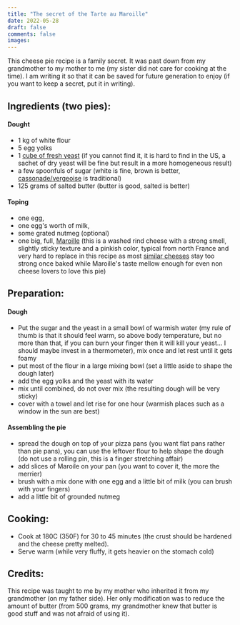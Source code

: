 ```yaml
---
title: "The secret of the Tarte au Maroille"
date: 2022-05-28
draft: false
comments: false
images:
---
```


This cheese pie recipe is a family secret.
It was past down from my grandmother to my mother to me (my sister did not care for cooking at the time).
I am writing it so that it can be saved for future generation to enjoy (if you want to keep a secret, put it in writing).

## Ingredients (two pies):

#### Dought

* 1 kg of white flour
* 5 egg yolks
* 1 [cube of fresh yeast](https://en.wikipedia.org/wiki/Baker%27s_yeast#/media/File:Compressed_fresh_yeast_-_1.jpg) (if you cannot find it, it is hard to find in the US, a sachet of dry yeast will be fine but result in a more homogeneous result)
* a few spoonfuls of sugar (white is fine, brown is better, [cassonade/vergeoise](https://store.belgianshop.com/sugars/91-tirlemont-cassonade-graeffe-1kg.html) is traditional)
* 125 grams of salted butter (butter is good, salted is better)

#### Toping

* one egg,
* one egg's worth of milk,
* some grated nutmeg (optional)
* one big, full, [Maroille](https://en.wikipedia.org/wiki/Maroilles_cheese) (this is a washed rind cheese with a strong smell, slightly sticky texture and a pinkish color, typical from north France and very hard to replace in this recipe as most [similar cheeses](https://www.gourmetsleuth.com/ingredients/detail/maroilles-cheese) stay too strong once baked while Maroille's taste mellow enough for even non cheese lovers to love this pie)

## Preparation:

#### Dough

* Put the sugar and the yeast in a small bowl of warmish water (my rule of thumb is that it should feel warm, so above body temperature, but no more than that, if you can burn your finger then it will kill your yeast... I should maybe invest in a thermometer), mix once and let rest until it gets foamy
* put most of the flour in a large mixing bowl (set a little aside to shape the dough later)
* add the egg yolks and the yeast with its water
* mix until combined, do not over mix (the resulting dough will be very sticky)
* cover with a towel and let rise for one hour (warmish places such as a window in the sun are best)

#### Assembling the pie

* spread the dough on top of your pizza pans (you want flat pans rather than pie pans), you can use the leftover flour to help shape the dough (do not use a rolling pin, this is a finger stretching affair)
* add slices of Maroile on your pan (you want to cover it, the more the merrier)
* brush with a mix done with one egg and a little bit of milk (you can brush with your fingers)
* add a little bit of grounded nutmeg

## Cooking:

* Cook at 180C (350F) for 30 to 45 minutes (the crust should be hardened and the cheese pretty melted).
* Serve warm (while very fluffy, it gets heavier on the stomach cold)

## Credits:

This recipe was taught to me by my mother who inherited it from my grandmother (on my father side).
Her only modification was to reduce the amount of butter (from 500 grams, my grandmother knew that butter is good stuff and was not afraid of using it).
